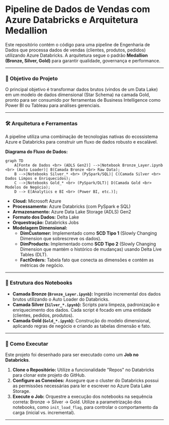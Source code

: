 # Pipeline de Dados de Vendas com Azure Databricks e Arquitetura Medallion

Este repositório contém o código para uma pipeline de Engenharia de Dados que processa dados de vendas (clientes, produtos, pedidos) utilizando Azure Databricks. A arquitetura segue o padrão **Medallion (Bronze, Silver, Gold)** para garantir qualidade, governança e performance.

---

### 🎯 Objetivo do Projeto

O principal objetivo é transformar dados brutos (vindos de um Data Lake) em um modelo de dados dimensional (Star Schema) na camada Gold, pronto para ser consumido por ferramentas de Business Intelligence como Power BI ou Tableau para análises gerenciais.

---

### 🛠️ Arquitetura e Ferramentas

A pipeline utiliza uma combinação de tecnologias nativas do ecossistema Azure e Databricks para construir um fluxo de dados robusto e escalável.

**Diagrama do Fluxo de Dados:**
```
graph TD
    A[Fonte de Dados <br> (ADLS Gen2)] -->|Notebook Bronze_Layer.ipynb <br> (Auto Loader)| B(Camada Bronze <br> Raw Data);
    B -->|Notebooks Silver_* <br> (PySpark/SQL)| C(Camada Silver <br> Dados Limpos e Enriquecidos);
    C -->|Notebooks Gold_* <br> (PySpark/DLT)| D(Camada Gold <br> Modelos de Negócio);
    D --> E[Analytics e BI <br> (Power BI, etc.)];
```

*   **Cloud:** Microsoft Azure
*   **Processamento:** Azure Databricks (com PySpark e SQL)
*   **Armazenamento:** Azure Data Lake Storage (ADLS) Gen2
*   **Formato dos Dados:** Delta Lake
*   **Orquestração:** Databricks Jobs
*   **Modelagem Dimensional:**
    *   **DimCustomer:** Implementado como **SCD Tipo 1** (Slowly Changing Dimension que sobrescreve os dados).
    *   **DimProducts:** Implementado como **SCD Tipo 2** (Slowly Changing Dimension que mantém o histórico de mudanças) usando Delta Live Tables (DLT).
    *   **FactOrders:** Tabela fato que conecta as dimensões e contém as métricas de negócio.

---

### 📂 Estrutura dos Notebooks

*   **Camada Bronze (`Bronze_Layer.ipynb`):** Ingestão incremental dos dados brutos utilizando o Auto Loader do Databricks.
*   **Camada Silver (`Silver_*.ipynb`):** Scripts para limpeza, padronização e enriquecimento dos dados. Cada script é focado em uma entidade (clientes, pedidos, produtos).
*   **Camada Gold (`Gold_*.ipynb`):** Construção do modelo dimensional, aplicando regras de negócio e criando as tabelas dimensão e fato.

---

### 🚀 Como Executar

Este projeto foi desenhado para ser executado como um **Job no Databricks**.

1.  **Clone o Repositório:** Utilize a funcionalidade "Repos" no Databricks para clonar este projeto do GitHub.
2.  **Configure as Conexões:** Assegure que o cluster do Databricks possui as permissões necessárias para ler e escrever no Azure Data Lake Storage.
3.  **Execute o Job:** Orquestre a execução dos notebooks na sequência correta: Bronze -> Silver -> Gold. Utilize a parametrização dos notebooks, como `init_load_flag`, para controlar o comportamento da carga (inicial vs. incremental).

---
```

